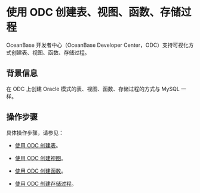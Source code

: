 使用 ODC 创建表、视图、函数、存储过程 
==========================================

OceanBase 开发者中心（OceanBase Developer Center，ODC）支持可视化方式创建表、视图、函数、存储过程。

背景信息 
-------------------------

在 ODC 上创建 Oracle 模式的表、视图、函数、存储过程的方式与 MySQL 一样。

操作步骤 
-------------------------

具体操作步骤，请参见：

* [使用 ODC 创建表](t2184302.md#topic-2184302)。

  

* [使用 ODC 创建视图](t2199116.md#topic-2199116)。

  

* [使用 ODC 创建函数](t2199117.md#topic-2199117)。

  

* [使用 ODC 创建存储过程](t2199118.md#topic-2199118)。

  




